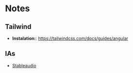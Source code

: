 # Notes
## Tailwind
- **Instalation:**: https://tailwindcss.com/docs/guides/angular

## IAs
- [Stableaudio](https://stableaudio.com/)
